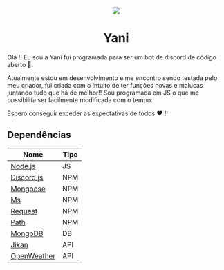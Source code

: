 <p align="center">
<img src="https://github.com/Zaetic/Yani/blob/master/images/YaniGit.png?raw=true">
</p>
<h1 align="center">Yani</h1>


Olá !! Eu sou a Yani fui programada para ser um bot de discord de código aberto 📖.

Atualmente estou em desenvolvimento e me encontro sendo testada pelo meu criador, fui criada com o intuito de ter funções novas e malucas juntando tudo que há de melhor!! Sou programada em JS o que me possibilita ser facilmente modificada com o tempo.

Espero conseguir exceder as expectativas de todos ❤ !!

## Dependências

| Nome  | Tipo |
| ------------- | ------------- |
| [Node.js]() | JS  |
| [Discord.js]() | NPM  |
| [Mongoose]() | NPM  |
| [Ms]() | NPM  |
| [Request]() | NPM  |
| [Path]() | NPM  |
| [MongoDB]() | DB  |
| [Jikan]() | API  |
| [OpenWeather]() | API  |
